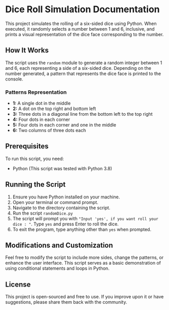 # Dice Roll Simulation Documentation

This project simulates the rolling of a six-sided dice using Python. When executed, it randomly selects a number between 1 and 6, inclusive, and prints a visual representation of the dice face corresponding to the number.

## How It Works

The script uses the `random` module to generate a random integer between 1 and 6, each representing a side of a six-sided dice. Depending on the number generated, a pattern that represents the dice face is printed to the console.

### Patterns Representation

- **1:** A single dot in the middle
- **2:** A dot on the top right and bottom left
- **3:** Three dots in a diagonal line from the bottom left to the top right
- **4:** Four dots in each corner
- **5:** Four dots in each corner and one in the middle
- **6:** Two columns of three dots each

## Prerequisites

To run this script, you need:

- Python (This script was tested with Python 3.8)

## Running the Script

1. Ensure you have Python installed on your machine.
2. Open your terminal or command prompt.
3. Navigate to the directory containing the script.
4. Run the script ```randomDice.py```
5. The script will prompt you with `"Input 'yes', if you want roll your dice : "`. Type `yes` and press Enter to roll the dice.
6. To exit the program, type anything other than `yes` when prompted.

## Modifications and Customization

Feel free to modify the script to include more sides, change the patterns, or enhance the user interface. This script serves as a basic demonstration of using conditional statements and loops in Python.

## License

This project is open-sourced and free to use. If you improve upon it or have suggestions, please share them back with the community.

